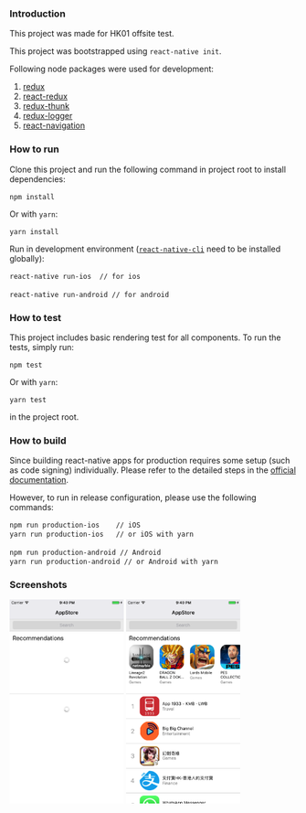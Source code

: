 ### Introduction
This project was made for HK01 offsite test.

This project was bootstrapped using `react-native init`.

Following node packages were used for development:

1. [redux](https://github.com/reactjs/redux/tree/master/docs)
2. [react-redux](https://github.com/reactjs/react-redux)
3. [redux-thunk](https://github.com/gaearon/redux-thunk)
4. [redux-logger](https://github.com/gaearon/redux-thunk)
5. [react-navigation](https://github.com/react-community/react-navigation)

### How to run

Clone this project and run the following command in project root to install dependencies:

    npm install

Or with `yarn`:

    yarn install

Run in development environment ([`react-native-cli`](https://www.npmjs.com/package/react-native-cli) need to be installed globally):

    react-native run-ios  // for ios

    react-native run-android // for android


### How to test

This project includes basic rendering test for all components. To run the tests, simply run:

    npm test

Or with `yarn`:

    yarn test

in the project root.

### How to build

Since building react-native apps for production requires some setup (such as code signing) individually. Please refer to the detailed steps in the [official documentation](http://facebook.github.io/react-native/releases/0.46/docs/running-on-device.html#building-your-app-for-production).

However, to run in release configuration, please use the following commands:

    npm run production-ios    // iOS
    yarn run production-ios   // or iOS with yarn

    npm run production-android // Android
    yarn run production-android // or Android with yarn


### Screenshots


<img src="https://github.com/johnsonsu/react-native-hk01-test/raw/master/screenshots/loading.png" alt="Loading Screen" style="width: 200px;"/>
<img src="https://github.com/johnsonsu/react-native-hk01-test/raw/master/screenshots/home.png" alt="Loading Screen" style="width: 200px;"/>
